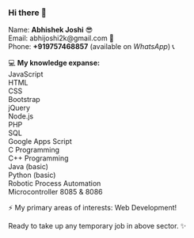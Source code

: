 ### Hi there 👋

<p>Name: <b>Abhishek Joshi</b> &#x1F60E;<br>
Email: abhijoshi2k@gmail.com &#x1F4E7;<br>
Phone: <b>+919757468857</b> (available on <i>WhatsApp</i>) &#x1F4DE;</p>

<p>&#x1F4BB; <b>My knowledge expanse:</b><br>
JavaScript<br>
HTML<br>
CSS<br>
Bootstrap<br>
jQuery<br>
Node.js<br>
PHP<br>
SQL<br>
Google Apps Script<br>
C Programming<br>
C++ Programming<br>
Java (basic)<br>
Python (basic)<br>
Robotic Process Automation<br>
Microcontroller 8085 & 8086</p>

<p>⚡ My primary areas of interests: Web Development!</p>

<p>Ready to take up any temporary job in above sector. ✨</p>

<!--
**abhijoshi2k/abhijoshi2k** is a ✨ _special_ ✨ repository because its `README.md` (this file) appears on your GitHub profile.

Here are some ideas to get you started:

- 🔭 I’m currently working on ...
- 🌱 I’m currently learning ...
- 👯 I’m looking to collaborate on ...
- 🤔 I’m looking for help with ...
- 💬 Ask me about ...
- 📫 How to reach me: ...
- 😄 Pronouns: ...
- ⚡ Fun fact: ...
-->
